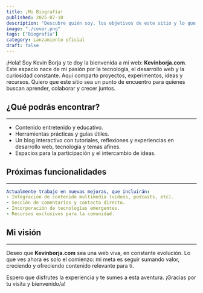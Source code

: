 ```yaml
---
title: ¡Mi Biografía!
published: 2025-07-10
description: "Descubre quién soy, los objetivos de este sitio y lo que está por venir."
image: "./cover.png"
tags: ["Biografía"]
category: Lanzamiento oficial
draft: false
---
```

¡Hola! Soy Kevin Borja y te doy la bienvenida a mi web: **Kevinborja.com**. Este espacio nace de mi pasión por la tecnología, el desarrollo web y la curiosidad constante. Aquí comparto proyectos, experimentos, ideas y recursos. Quiero que este sitio sea un punto de encuentro para quienes buscan aprender, colaborar y crecer juntos.

## ¿Qué podrás encontrar?
---
- Contenido entretenido y educativo.
- Herramientas prácticas y guías útiles.
- Un blog interactivo con tutoriales, reflexiones y experiencias en desarrollo web, tecnología y temas afines.
- Espacios para la participación y el intercambio de ideas.

## Próximas funcionalidades
---
```yaml
Actualmente trabajo en nuevas mejoras, que incluirán:
- Integración de contenido multimedia (videos, podcasts, etc).
- Sección de comentarios y contacto directo.
- Incorporación de tecnologías emergentes.
- Recursos exclusivos para la comunidad.
```

## Mi visión
---
Deseo que **Kevinborja.com** sea una web viva, en constante evolución. Lo que ves ahora es solo el comienzo: mi meta es seguir sumando valor, creciendo y ofreciendo contenido relevante para ti.


Espero que disfrutes la experiencia y te sumes a esta aventura. ¡Gracias por tu visita y bienvenido/a!

